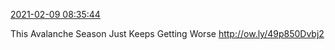 [2021-02-09 08:35:44](https://mstdn.social/@hill_wanderer/105700376243284314)

This Avalanche Season Just Keeps Getting Worse <a href="http://ow.ly/49p850Dvbj2" target="_blank" rel="nofollow noopener noreferrer" translate="no">http://<span class="">ow.ly/49p850Dvbj2</a>